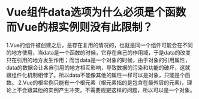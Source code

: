 # Vue组件data选项为什么必须是个函数而Vue的根实例则没有此限制？

1.Vue的组件被创建之后，是存在复用的情况的，也就是同一个组件可能会在不同的地方使用，当data是一个函数的时候，它存在自己的作用域，于是data的改变只在引用的地方发生作用；而当data是一个对象的时候，由于对象的引用属性，data的数据会让各自引用的地方相互影响，导致数据的污染和功能的破坏，这就跟组件化机制相悖了。所以data不能像其他的属性一样可以是对象，只能是个函数。
2.Vue的根实例只能有一个根元素（根元素指的是包含在最外层的元素)，理论上不会跟其他的实例产生冲突，不需要规避这样的问题，所以可以是一个对象。